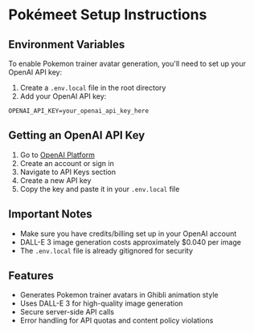 # Pokémeet Setup Instructions

## Environment Variables

To enable Pokemon trainer avatar generation, you'll need to set up your OpenAI API key:

1. Create a `.env.local` file in the root directory
2. Add your OpenAI API key:

```
OPENAI_API_KEY=your_openai_api_key_here
```

## Getting an OpenAI API Key

1. Go to [OpenAI Platform](https://platform.openai.com/)
2. Create an account or sign in
3. Navigate to API Keys section
4. Create a new API key
5. Copy the key and paste it in your `.env.local` file

## Important Notes

- Make sure you have credits/billing set up in your OpenAI account
- DALL-E 3 image generation costs approximately $0.040 per image
- The `.env.local` file is already gitignored for security

## Features

- Generates Pokemon trainer avatars in Ghibli animation style
- Uses DALL-E 3 for high-quality image generation
- Secure server-side API calls
- Error handling for API quotas and content policy violations 